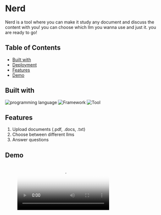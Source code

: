 # Nerd
Nerd is a tool where you can make it study any document and discuss the content with you!
you can choose which llm you wanna use and just it. you are ready to go!


## Table of Contents

- [Built with](#Built-with)
- [Deployment](#Deployment)
- [Features](#Features)
- [Demo](#Demo)

## Built with

![programming language](https://img.shields.io/badge/programmig%20language-Python-red)
![Framework](https://img.shields.io/badge/Framework-ReactJs-blue)
![Tool](https://img.shields.io/badge/Tool-LangChain-green)

## Features 
1. Upload documents (.pdf, .docs, .txt)
2. Choose between different llms
3. Answer questions
## Demo

<figure class="video_container">
  <video controls="true" allowfullscreen="true" poster="./Nerd Demo.mp4">
    <source src="./Nerd Demo.mp4" type="video/mp4">
  </video>
</figure>



